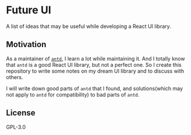 # Future UI

A list of ideas that may be useful while developing a React UI library.

## Motivation

As a maintainer of [`antd`](https://github.com/ant-design/ant-design), I learn a lot while maintaining it. And I totally know that `antd` is a good React UI library, but not a perfect one. So I create this repository to write some notes on my dream UI library and to discuss with others.

I will write down good parts of `antd` that I found, and solutions(which may not apply to `antd` for compatibility) to bad parts of `antd`.

## License

GPL-3.0
